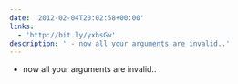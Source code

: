 ```yaml
---
date: '2012-02-04T20:02:58+00:00'
links:
  - 'http://bit.ly/yxbsGw'
description: ' - now all your arguments are invalid..'
---
```

 - now all your arguments are invalid..
